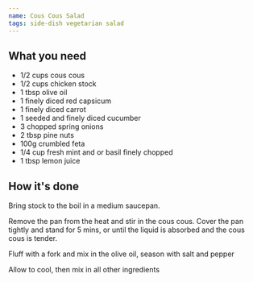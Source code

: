 ```yaml
---
name: Cous Cous Salad
tags: side-dish vegetarian salad
---
```


## What you need

* 1/2 cups cous cous
* 1/2 cups chicken stock
* 1 tbsp olive oil
* 1 finely diced red capsicum
* 1 finely diced carrot
* 1 seeded and finely diced cucumber
* 3 chopped spring onions
* 2 tbsp pine nuts
* 100g crumbled feta
* 1/4 cup fresh mint and or basil finely chopped
* 1 tbsp lemon juice

<!-- break -->

## How it's done

Bring stock to the boil in a medium saucepan.

Remove the pan from the heat and stir in the cous cous. Cover the pan tightly and stand for 5 mins, or until the liquid is absorbed and the cous cous is tender.

Fluff with a fork and mix in the olive oil, season with salt and pepper

Allow to cool, then mix in all other ingredients

